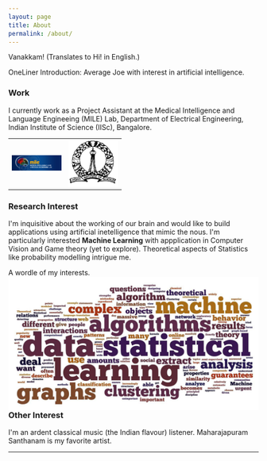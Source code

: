 ```yaml
---
layout: page
title: About
permalink: /about/
---
```


Vanakkam! (Translates to Hi! in English.) 

OneLiner Introduction: Average Joe with interest in artificial intelligence.

### Work
I currently work as a Project Assistant at the Medical Intelligence and Language Engineeing (MILE) Lab, Department of Electrical Engineering, Indian Institute of Science (IISc), Bangalore. 

<div align="center">
<table text-align="center"><tr>
<td> <a href='http://mile.ee.iisc.ernet.in/mile/index.html'><img src='public/images/logo_mile.jpg' width='100'></a></td>
<td> <a href='www.iisc.ernet.in'><img src='public/images/IISc_logo_transparent.png' width='100'></a></td>
</tr>
</table>
</div>

### Research Interest

I'm inquisitive about the working of our brain and would like to build applications using artificial inetelligence that mimic the nous. I'm particularly interested **Machine Learning** with appplication in Computer Vision and Game theory (yet to explore). Theoretical aspects of Statistics like probability modelling intrigue me. 

A wordle of my interests.
<img style="float:right" src="/public/images/riWordle.jpg">

### Other Interest

I'm an ardent classical music (the Indian flavour) listener. Maharajapuram Santhanam is my favorite artist.

<hr/>
